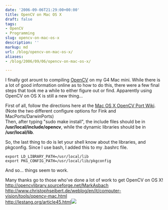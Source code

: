 ```yaml
---
date: '2006-09-06T21:29:00+00:00'
title: OpenCV on Mac OS X
draft: false
tags:
- OpenCV
- Programming
slug: opencv-on-mac-os-x
description: ''
markup: md
url: /blog/opencv-on-mac-os-x/
aliases:
- /blog/2006/09/06/opencv-on-mac-os-x/

---
```


I finally got arount to compiling [OpenCV](http://opencvlibrary.sourceforge.net/) on my G4 Mac mini. While there is a lot of good information online as to how to do this, there were a few final steps that took me a while to either figure out or find. Apparently using OpenCV on OS X is still a new thing...  
  
First of all, follow the directions here at the [Mac OS X OpenCV Port Wiki](http://opencvlibrary.sourceforge.net/Mac_OS_X_OpenCV_Port). (Note the two different configure options for Fink and MacPorts/DarwinPorts)  
Then, after typing "sudo make install", the include files should be in **/usr/local/include/opencv**, while the dynamic libraries should be in **/usr/local/lib**.  
  
So, the last thing to do is let your shell know about the libraries, and pkgconfig. Since I use bash, I added this to my .bashrc file.  

```
export LD_LIBRARY_PATH=/usr/local/lib  
export PKG_CONFIG_PATH=/usr/local/lib/pkgconfig
```
  
And so... things seem to work.  
  
Many thanks go to those who've done a lot of work to get OpenCV on OS X!  
<http://opencvlibrary.sourceforge.net/MarkAsbach>  
<http://www.christophseibert.de/weblog/en/it/computer-vision/tools/opencv-mac.html>  
<http://lestang.org/article45.html>![](https://blogger.googleusercontent.com/tracker/4123748873183487963-3997551314779282905?l=bradmontgomery.blogspot.com)